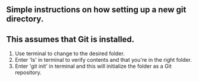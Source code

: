 ## Simple instructions on how setting up a new git directory.
## This assumes that Git is installed.


1) Use terminal to change to the desired folder.
2) Enter 'ls' in terminal to verify contents and that you're in the right folder.
3) Enter 'git init' in terminal and this will initialize the folder as a Git repository.